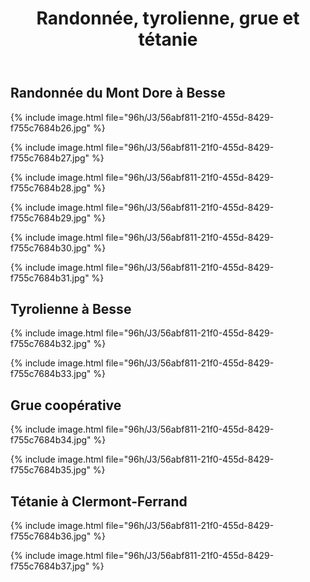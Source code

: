 ﻿---
title: "Randonnée, tyrolienne, grue et tétanie"
permalink: /96h/J3/
sidebar:
  nav: "96h"
---

## Randonnée du Mont Dore à Besse

{% include image.html file="96h/J3/56abf811-21f0-455d-8429-f755c7684b26.jpg" %}

{% include image.html file="96h/J3/56abf811-21f0-455d-8429-f755c7684b27.jpg" %}

{% include image.html file="96h/J3/56abf811-21f0-455d-8429-f755c7684b28.jpg" %}

{% include image.html file="96h/J3/56abf811-21f0-455d-8429-f755c7684b29.jpg" %}

{% include image.html file="96h/J3/56abf811-21f0-455d-8429-f755c7684b30.jpg" %}

{% include image.html file="96h/J3/56abf811-21f0-455d-8429-f755c7684b31.jpg" %}

## Tyrolienne à Besse

{% include image.html file="96h/J3/56abf811-21f0-455d-8429-f755c7684b32.jpg" %}

{% include image.html file="96h/J3/56abf811-21f0-455d-8429-f755c7684b33.jpg" %}

## Grue coopérative

{% include image.html file="96h/J3/56abf811-21f0-455d-8429-f755c7684b34.jpg" %}

{% include image.html file="96h/J3/56abf811-21f0-455d-8429-f755c7684b35.jpg" %}

## Tétanie à Clermont-Ferrand

{% include image.html file="96h/J3/56abf811-21f0-455d-8429-f755c7684b36.jpg" %}

{% include image.html file="96h/J3/56abf811-21f0-455d-8429-f755c7684b37.jpg" %}
